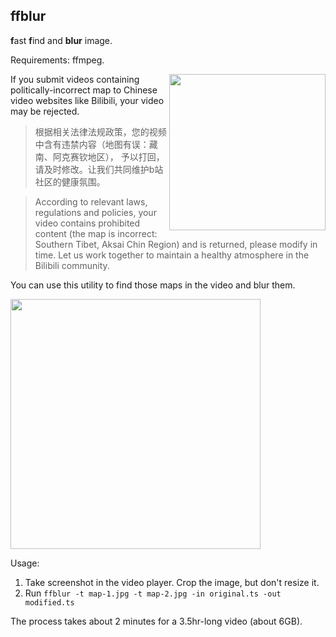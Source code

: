 ## ffblur

**f**ast **f**ind and **blur** image.

Requirements: ffmpeg.

<img align="right" src="https://user-images.githubusercontent.com/1284703/123284054-86221000-d53e-11eb-9d77-b30208df7605.png" width="250" />

If you submit videos containing politically-incorrect map to Chinese video
websites like Bilibili, your video may be rejected.

> 根据相关法律法规政策，您的视频中含有违禁内容（地图有误：藏南、阿克赛钦地区），
> 予以打回，请及时修改。让我们共同维护b站社区的健康氛围。

> According to relevant laws, regulations and policies, your video contains
> prohibited content (the map is incorrect: Southern Tibet, Aksai Chin Region)
> and is returned, please modify in time. Let us work together to maintain a
> healthy atmosphere in the Bilibili community.

You can use this utility to find those maps in the video and blur them.

<img src="https://user-images.githubusercontent.com/1284703/123286476-86bba600-d540-11eb-9aaa-ced3c0c45aeb.png" width="400" />

Usage:

1. Take screenshot in the video player. Crop the image, but don't resize it.
2. Run `ffblur -t map-1.jpg -t map-2.jpg -in original.ts -out modified.ts`

The process takes about 2 minutes for a 3.5hr-long video (about 6GB).
